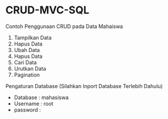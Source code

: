 # CRUD-MVC-SQL
 
 Contoh Penggunaan CRUD pada Data Mahaiswa
 1. Tampilkan Data
 2. Hapus Data
 3. Ubah Data
 4. Hapus Data
 5. Cari Data
 6. Urutkan Data
 7. Pagination
 
Pengaturan Database (Silahkan Inport Database Terlebih Dahulu) 
- Database : mahasiswa
- Username : root
- password : 
